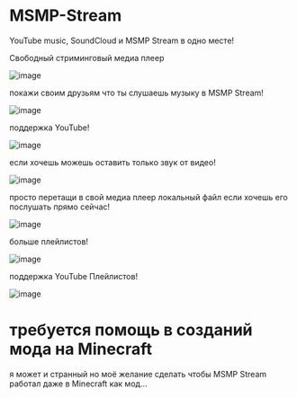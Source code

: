 # MSMP-Stream
YouTube music, SoundCloud и MSMP Stream в одно месте!

Свободный стриминговый медиа плеер 


![image](https://user-images.githubusercontent.com/56259377/152379639-73e4af48-0e21-4837-82d6-448987789a7a.png)

покажи своим друзьям что ты слушаешь музыку в MSMP Stream!

![image](https://user-images.githubusercontent.com/56259377/147737914-00f3951b-d945-4894-9563-cc3c5bf87ebe.png)

поддержка YouTube!

![image](https://user-images.githubusercontent.com/56259377/147738008-a8d7c20d-9478-451e-be03-5d58ff2a5520.png)

если хочешь можешь оставить только звук от видео! 

![image](https://user-images.githubusercontent.com/56259377/147738167-034577db-5790-471e-961f-b3c7e86cbbc7.png)

просто перетащи в свой медиа плеер локальный файл 
если хочешь его послушать прямо сейчас!

![image](https://user-images.githubusercontent.com/56259377/147738236-27409c53-9d62-45dc-8af3-4e6a01e81628.png)

больше плейлистов!

![image](https://user-images.githubusercontent.com/56259377/163686423-23375b4c-f477-42a4-9bd0-181b286c4dab.png)


поддержка YouTube Плейлистов!

![image](https://user-images.githubusercontent.com/56259377/147738391-a322a66e-2cbe-4756-8ea3-6b8814519c83.png)


# требуется помощь в созданий мода на Minecraft
я может и странный но моё желание сделать чтобы MSMP Stream работал даже в Minecraft как мод...
